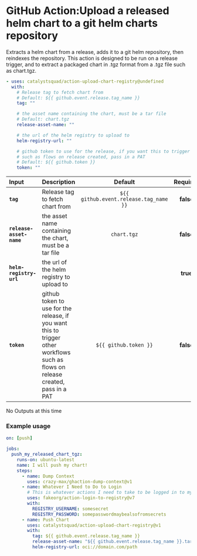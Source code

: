 <!-- start title -->

# GitHub Action:Upload a released helm chart to a git helm charts repository

<!-- end title -->
<!-- start description -->

Extracts a helm chart from a release, adds it to a git helm repository, then reindexes the repository. This action is designed to be run on a release trigger, and to extract a packaged chart in .tgz format from a .tgz file such as chart.tgz.

<!-- end description -->
<!-- start contents -->
<!-- end contents -->
<!-- start usage -->

```yaml
- uses: catalystsquad/action-upload-chart-registry@undefined
  with:
    # Release tag to fetch chart from
    # Default: ${{ github.event.release.tag_name }}
    tag: ""

    # the asset name containing the chart, must be a tar file
    # Default: chart.tgz
    release-asset-name: ""

    # the url of the helm registry to upload to
    helm-registry-url: ""

    # github token to use for the release, if you want this to trigger other workflows
    # such as flows on release created, pass in a PAT
    # Default: ${{ github.token }}
    token: ""
```

<!-- end usage -->
<!-- start inputs -->

| **Input**                | **Description**                                                                                                                  |              **Default**               | **Required** |
| :----------------------- | :------------------------------------------------------------------------------------------------------------------------------- | :------------------------------------: | :----------: |
| **`tag`**                | Release tag to fetch chart from                                                                                                  | `${{ github.event.release.tag_name }}` |  **false**   |
| **`release-asset-name`** | the asset name containing the chart, must be a tar file                                                                          |              `chart.tgz`               |  **false**   |
| **`helm-registry-url`**  | the url of the helm registry to upload to                                                                                        |                                        |   **true**   |
| **`token`**              | github token to use for the release, if you want this to trigger other workflows such as flows on release created, pass in a PAT |         `${{ github.token }}`          |  **false**   |

<!-- end inputs -->
<!-- start outputs -->

No Outputs at this time

<!-- end outputs -->
<!-- start examples -->

### Example usage

```yaml
on: [push]

jobs:
  push_my_released_chart_tgz:
    runs-on: ubuntu-latest
    name: I will push my chart!
    steps:
      - name: Dump Context
        uses: crazy-max/ghaction-dump-context@v1
      - name: Whatever I Need to Do to Login
        # This is whatever actions I need to take to be logged in to my helm registry
        uses: fakeorg/action-login-to-registry@v7
        with:
          REGISTRY_USERNAME: somesecret
          REGISTRY_PASSWORD: somepasswordmaybealsofromsecrets
      - name: Push Chart
        uses: catalystsquad/action-upload-chart-registry@v1
        with:
          tag: ${{ github.event.release.tag_name }}
          release-asset-name: "${{ github.event.release.tag_name }}.tar.gz"
          helm-registry-url: oci://domain.com/path
```

<!-- end examples -->
<!-- start [.github/ghdocs/examples/] -->
<!-- end [.github/ghdocs/examples/] -->
